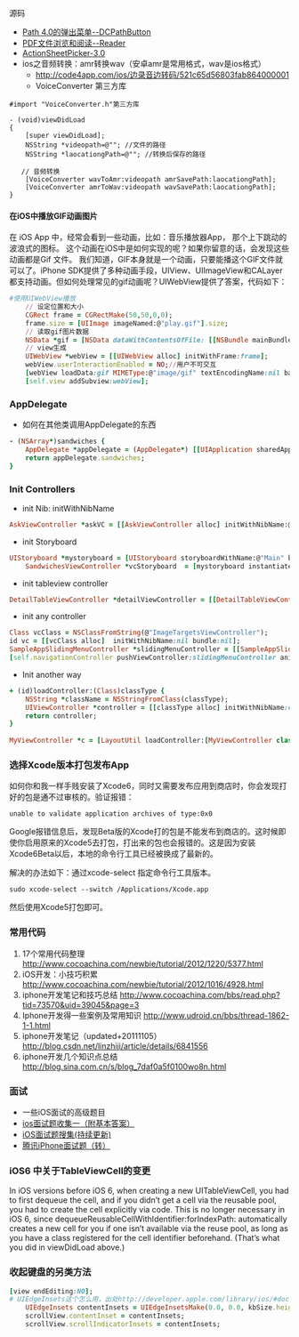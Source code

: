 源码
- [Path 4.0的弹出菜单--DCPathButton](http://code.cocoachina.com/detail/232180)
- [PDF文件浏览和阅读--Reader](http://code.cocoachina.com/detail/232162)
- [ActionSheetPicker-3.0](http://code.cocoachina.com/detail/232178)
- ios之音频转换：amr转换wav（安卓amr是常用格式，wav是ios格式）
    * http://code4app.com/ios/边录音边转码/521c65d56803fab864000001
    * VoiceConverter 第三方库
```
#import "VoiceConverter.h"第三方库

- (void)viewDidLoad
{
    [super viewDidLoad];
    NSString *videopath=@""; //文件的路径
    NSString *laocationgPath=@""; //转换后保存的路径
   
   // 音频转换
    [VoiceConverter wavToAmr:videopath amrSavePath:laocationgPath];
    [VoiceConverter amrToWav:videopath wavSavePath:laocationgPath];
}
```

#### 在iOS中播放GIF动画图片  
在 iOS App 中，经常会看到一些动画，比如：音乐播放器App， 那个上下跳动的波浪式的图标。 这个动画在iOS中是如何实现的呢？如果你留意的话，会发现这些动画都是Gif 文件。 我们知道，GIF本身就是一个动画，只要能播这个GIF文件就可以了。iPhone SDK提供了多种动画手段，UIView、UIImageView和CALayer都支持动画。但如何处理常见的gif动画呢？UIWebView提供了答案，代码如下：
```ruby
#使用UIWebView播放
    // 设定位置和大小
    CGRect frame = CGRectMake(50,50,0,0);
    frame.size = [UIImage imageNamed:@"play.gif"].size;
    // 读取gif图片数据
    NSData *gif = [NSData dataWithContentsOfFile: [[NSBundle mainBundle] pathForResource:@"play" ofType:@"gif"]];
    // view生成
    UIWebView *webView = [[UIWebView alloc] initWithFrame:frame];
    webView.userInteractionEnabled = NO;//用户不可交互
    [webView loadData:gif MIMEType:@"image/gif" textEncodingName:nil baseURL:nil];
    [self.view addSubview:webView]; 
```

### AppDelegate
- 如何在其他类调用AppDelegate的东西
```ruby
- (NSArray*)sandwiches {
    AppDelegate *appDelegate = (AppDelegate*) [[UIApplication sharedApplication] delegate];
    return appDelegate.sandwiches;
}
```

### Init Controllers
- init Nib: initWithNibName
```ruby
AskViewController *askVC = [[AskViewController alloc] initWithNibName:@"AskViewController" bundle:nil];
```

- init Storyboard
```ruby
UIStoryboard *mystoryboard = [UIStoryboard storyboardWithName:@"Main" bundle:nil];
    SandwichesViewController *vcStoryboard  = [mystoryboard instantiateViewControllerWithIdentifier:@"SnandwichVC"];
```

- init tableview controller
```ruby
DetailTableViewController *detailViewController = [[DetailTableViewController alloc] initWithStyle:UITableViewStylePlain];
```

- init any controller
```ruby
Class vcClass = NSClassFromString(@"ImageTargetsViewController");
id vc = [[vcClass alloc]  initWithNibName:nil bundle:nil];
SampleAppSlidingMenuController *slidingMenuController = [[SampleAppSlidingMenuController alloc] initWithRootViewController:vc]; 
[self.navigationController pushViewController:slidingMenuController animated:NO];
```

- Init another way
```ruby
+ (id)loadController:(Class)classType {
    NSString *className = NSStringFromClass(classType);
    UIViewController *controller = [[classType alloc] initWithNibName:className bundle:nil];
    return controller;
}
    
MyViewController *c = [LayoutUtil loadController:[MyViewController class]];
```

### 选择Xcode版本打包发布App

如何你和我一样手贱安装了Xcode6，同时又需要发布应用到商店时，你会发现打好的包是通不过审核的。验证报错：

    unable to validate application archives of type:0x0

Google报错信息后，发现Beta版的Xcode打的包是不能发布到商店的。这时候即使你启用原来的Xcode5去打包，打出来的包也会报错的。这是因为安装Xcode6Beta以后，本地的命令行工具已经被换成了最新的。

解决的办法如下：通过xcode-select 指定命令行工具版本。

    sudo xcode-select --switch /Applications/Xcode.app
然后使用Xcode5打包即可。

### 常用代码
1. 17个常用代码整理 http://www.cocoachina.com/newbie/tutorial/2012/1220/5377.html
2. iOS开发：小技巧积累 http://www.cocoachina.com/newbie/tutorial/2012/1016/4928.html
3. iphone开发笔记和技巧总结 http://www.cocoachina.com/bbs/read.php?tid=73570&uid=39045&page=3
4. Iphone开发得一些案例及常用知识 http://www.udroid.cn/bbs/thread-1862-1-1.html
5. iphone开发笔记（updated+20111105）http://blog.csdn.net/linzhiji/article/details/6841556
6. iphone开发几个知识点总结 http://blog.sina.com.cn/s/blog_7daf0a5f0100wo8n.html

### 面试
- 一些iOS面试的高级题目
- [ios面试题收集一（附基本答案）](http://blog.csdn.net/nono_love_lilith/article/details/7873042)
- [iOS面试题搜集(持续更新)](http://blog.csdn.net/iukey/article/details/7590557)
- [腾讯iPhone面试题（转）](http://blog.csdn.net/totogo2010/article/details/6321915)

### iOS6 中关于TableViewCell的变更
In iOS versions before iOS 6, when creating a new UITableViewCell, you had to first dequeue the cell, and if you didn’t get a cell via the reusable pool, you had to create the cell explicitly via code. This is no longer necessary in iOS 6, since dequeueReusableCellWithIdentifier:forIndexPath: automatically creates a new cell for you if one isn’t available via the reuse pool, as long as you have a class registered for the cell identifier beforehand. (That’s what you did in viewDidLoad above.)

### 收起键盘的另类方法
```ruby
[view endEditing:NO];
# UIEdgeInsets这个怎么用，出处http://developer.apple.com/library/ios/#documentation/StringsTextFonts/Conceptual/TextAndWebiPhoneOS/KeyboardManagement/KeyboardManagement
    UIEdgeInsets contentInsets = UIEdgeInsetsMake(0.0, 0.0, kbSize.height, 0.0);
    scrollView.contentInset = contentInsets;
    scrollView.scrollIndicatorInsets = contentInsets;
```